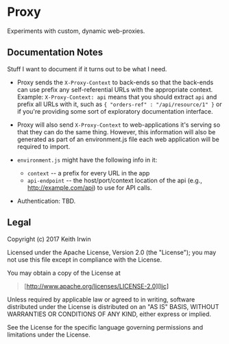 # Proxy

Experiments with custom, dynamic web-proxies.

## Documentation Notes

Stuff I want to document if it turns out to be what I need.

* Proxy sends the `X-Proxy-Context` to back-ends so that the back-ends can use prefix any self-referential URLs with the appropriate context. Example: `X-Proxy-Context: api` means that you should extract `api` and prefix all URLs with it, such as `{ "orders-ref" : "/api/resource/1" }` or if you're providing some sort of exploratory documentation interface.

* Proxy will also send `X-Proxy-Context` to web-applications it's serving so that they can do the same thing. However, this information will also be generated as part of an environment.js file each web application will be required to import.

* `environment.js` might have the following info in it:

    - `context` -- a prefix for every URL in the app
    - `api-endpoint` -- the host/port/context location of the api (e.g., http://example.com/api) to use for API calls.

* Authentication: TBD.



## Legal

Copyright (c) 2017 Keith Irwin

Licensed under the Apache License, Version 2.0 (the "License"); you may not use this file except in compliance with the License.

You may obtain a copy of the License at

> [http://www.apache.org/licenses/LICENSE-2.0][lic]

Unless required by applicable law or agreed to in writing, software distributed under the License is distributed on an "AS IS" BASIS, WITHOUT WARRANTIES OR CONDITIONS OF ANY KIND, either express or implied.

See the License for the specific language governing permissions and limitations under the License.

[lic]: http://www.apache.org/licenses/LICENSE-2.0

